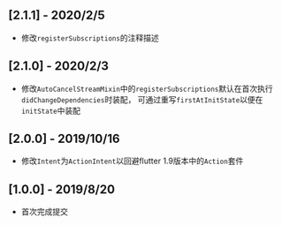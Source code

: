 ## [2.1.1] - 2020/2/5

* 修改`registerSubscriptions`的注释描述

## [2.1.0] - 2020/2/3

* 修改`AutoCancelStreamMixin`中的`registerSubscriptions`默认在首次执行`didChangeDependencies`时装配，
可通过重写`firstAtInitState`以便在`initState`中装配

## [2.0.0] - 2019/10/16

* 修改`Intent`为`ActionIntent`以回避flutter 1.9版本中的`Action`套件

## [1.0.0] - 2019/8/20

* 首次完成提交
